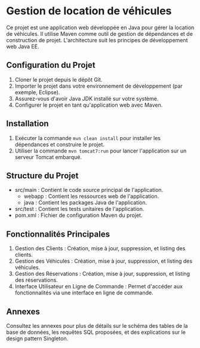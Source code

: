 # Gestion de location de véhicules
Ce projet est une application web développée en Java pour gérer 
la location de véhicules. Il utilise Maven comme outil de gestion de 
dépendances et de construction de projet. L'architecture suit les principes 
de développement web Java EE.

## Configuration du Projet
1. Cloner le projet depuis le dépôt Git.
2. Importer le projet dans votre environnement de développement (par exemple, Eclipse).
3. Assurez-vous d'avoir Java JDK installé sur votre système.
4. Configurer le projet en tant qu'application web avec Maven.

## Installation
1. Exécuter la commande ``mvn clean install`` pour installer les dépendances et construire le projet.
2. Utiliser la commande ``mvn tomcat7:run`` pour lancer l'application sur un serveur Tomcat embarqué.

## Structure du Projet
* src/main : Contient le code source principal de l'application.
    * webapp : Contient les ressources web de l'application.
    * java : Contient les packages Java de l'application.
* src/test : Contient les tests unitaires de l'application.
* pom.xml : Fichier de configuration Maven du projet.

## Fonctionnalités Principales
1. Gestion des Clients : Création, mise à jour, suppression, et listing des clients.
2. Gestion des Véhicules : Création, mise à jour, suppression, et listing des véhicules.
3. Gestion des Réservations : Création, mise à jour, suppression, et listing des réservations.
4. Interface Utilisateur en Ligne de Commande : Permet d'accéder aux fonctionnalités via une interface en ligne de commande.

## Annexes
Consultez les annexes pour plus de détails sur le schéma des tables de la base 
de données, les requêtes SQL proposées, et des explications sur le design 
pattern Singleton.